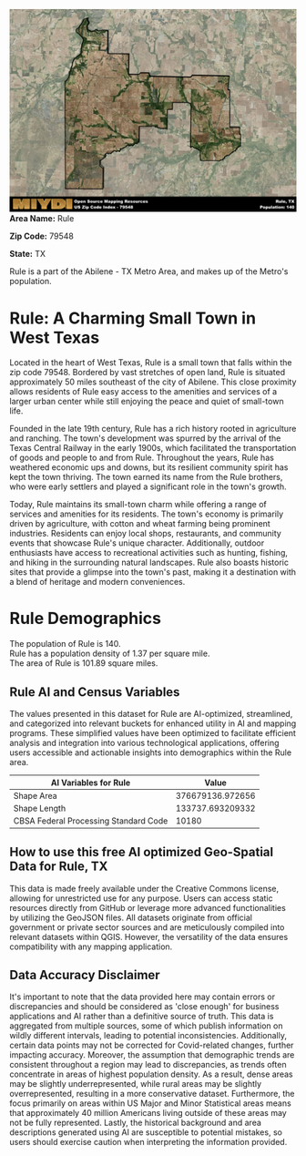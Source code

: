 ![Image Alt Text](../_images/79548.png)
**Area Name:** Rule

**Zip Code:** 79548

**State:** TX

Rule is a part of the Abilene - TX Metro Area, and makes up  of the Metro's population.  

# Rule: A Charming Small Town in West Texas  
Located in the heart of West Texas, Rule is a small town that falls within the zip code 79548. Bordered by vast stretches of open land, Rule is situated approximately 50 miles southeast of the city of Abilene. This close proximity allows residents of Rule easy access to the amenities and services of a larger urban center while still enjoying the peace and quiet of small-town life.

Founded in the late 19th century, Rule has a rich history rooted in agriculture and ranching. The town's development was spurred by the arrival of the Texas Central Railway in the early 1900s, which facilitated the transportation of goods and people to and from Rule. Throughout the years, Rule has weathered economic ups and downs, but its resilient community spirit has kept the town thriving. The town earned its name from the Rule brothers, who were early settlers and played a significant role in the town's growth.

Today, Rule maintains its small-town charm while offering a range of services and amenities for its residents. The town's economy is primarily driven by agriculture, with cotton and wheat farming being prominent industries. Residents can enjoy local shops, restaurants, and community events that showcase Rule's unique character. Additionally, outdoor enthusiasts have access to recreational activities such as hunting, fishing, and hiking in the surrounding natural landscapes. Rule also boasts historic sites that provide a glimpse into the town's past, making it a destination with a blend of heritage and modern conveniences.

# Rule Demographics

The population of Rule is 140.  
Rule has a population density of 1.37 per square mile.  
The area of Rule is 101.89 square miles.  

## Rule AI and Census Variables

The values presented in this dataset for Rule are AI-optimized, streamlined, and categorized into relevant buckets for enhanced utility in AI and mapping programs. These simplified values have been optimized to facilitate efficient analysis and integration into various technological applications, offering users accessible and actionable insights into demographics within the Rule area.

| AI Variables for Rule | Value |
|-------------|-------|
| Shape Area | 376679136.972656 |
| Shape Length | 133737.693209332 |
| CBSA Federal Processing Standard Code | 10180 |

## How to use this free AI optimized Geo-Spatial Data for Rule, TX

This data is made freely available under the Creative Commons license, allowing for unrestricted use for any purpose. Users can access static resources directly from GitHub or leverage more advanced functionalities by utilizing the GeoJSON files. All datasets originate from official government or private sector sources and are meticulously compiled into relevant datasets within QGIS. However, the versatility of the data ensures compatibility with any mapping application.

## Data Accuracy Disclaimer
It's important to note that the data provided here may contain errors or discrepancies and should be considered as 'close enough' for business applications and AI rather than a definitive source of truth. This data is aggregated from multiple sources, some of which publish information on wildly different intervals, leading to potential inconsistencies. Additionally, certain data points may not be corrected for Covid-related changes, further impacting accuracy. Moreover, the assumption that demographic trends are consistent throughout a region may lead to discrepancies, as trends often concentrate in areas of highest population density. As a result, dense areas may be slightly underrepresented, while rural areas may be slightly overrepresented, resulting in a more conservative dataset. Furthermore, the focus primarily on areas within US Major and Minor Statistical areas means that approximately 40 million Americans living outside of these areas may not be fully represented. Lastly, the historical background and area descriptions generated using AI are susceptible to potential mistakes, so users should exercise caution when interpreting the information provided.
